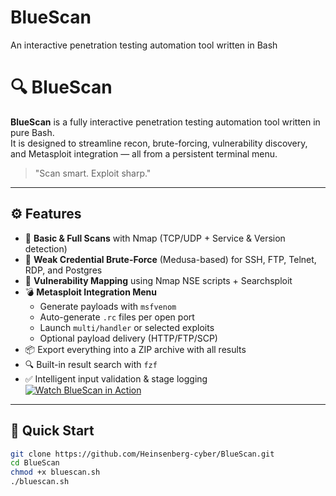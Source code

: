 # BlueScan
An interactive penetration testing automation tool written in Bash
# 🔍 BlueScan

**BlueScan** is a fully interactive penetration testing automation tool written in pure Bash.  
It is designed to streamline recon, brute-forcing, vulnerability discovery, and Metasploit integration — all from a persistent terminal menu.

> "Scan smart. Exploit sharp."

---

## ⚙️ Features

- 🎯 **Basic & Full Scans** with Nmap (TCP/UDP + Service & Version detection)
- 🔐 **Weak Credential Brute-Force** (Medusa-based) for SSH, FTP, Telnet, RDP, and Postgres
- 🧠 **Vulnerability Mapping** using Nmap NSE scripts + Searchsploit
- 💣 **Metasploit Integration Menu**  
   - Generate payloads with `msfvenom`  
   - Auto-generate `.rc` files per open port  
   - Launch `multi/handler` or selected exploits  
   - Optional payload delivery (HTTP/FTP/SCP)
- 📦 Export everything into a ZIP archive with all results
- 🔍 Built-in result search with `fzf`
- ✅ Intelligent input validation & stage logging
[![Watch BlueScan in Action](https://img.youtube.com/vi/628iM-Zc8QY/0.jpg)](https://youtu.be/628iM-Zc8QY)
---

## 🚀 Quick Start

```bash
git clone https://github.com/Heinsenberg-cyber/BlueScan.git
cd BlueScan
chmod +x bluescan.sh
./bluescan.sh
